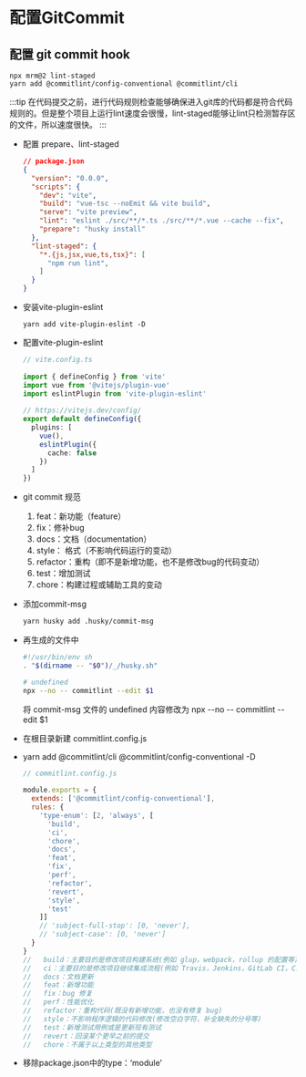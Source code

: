 #  配置GitCommit

## 配置 git  commit hook 

  ```
  npx mrm@2 lint-staged
  yarn add @commitlint/config-conventional @commitlint/cli
  ```

:::tip
 在代码提交之前，进行代码规则检查能够确保进入git库的代码都是符合代码规则的。但是整个项目上运行lint速度会很慢，lint-staged能够让lint只检测暂存区的文件，所以速度很快。 
:::
- 配置 prepare、lint-staged

  ```json
  // package.json
  {
    "version": "0.0.0",
    "scripts": {
      "dev": "vite",
      "build": "vue-tsc --noEmit && vite build",
      "serve": "vite preview",
      "lint": "eslint ./src/**/*.ts ./src/**/*.vue --cache --fix",
      "prepare": "husky install"
    },
    "lint-staged": {
      "*.{js,jsx,vue,ts,tsx}": [
        "npm run lint",
      ]
    }
  }
  
  ```

- 安装vite-plugin-eslint 

  ```
  yarn add vite-plugin-eslint -D
  ```

- 配置vite-plugin-eslint 
  ```ts
  // vite.config.ts
   
  import { defineConfig } from 'vite'
  import vue from '@vitejs/plugin-vue'
  import eslintPlugin from 'vite-plugin-eslint'
   
  // https://vitejs.dev/config/
  export default defineConfig({
    plugins: [
      vue(),
      eslintPlugin({
        cache: false
      })
    ]
  })
  ```


- git commit 规范

  1. feat：新功能（feature）
  2. fix：修补bug
  3. docs：文档（documentation）
  4. style： 格式（不影响代码运行的变动）
  5. refactor：重构（即不是新增功能，也不是修改bug的代码变动）
  6. test：增加测试
  7. chore：构建过程或辅助工具的变动

-  添加commit-msg

    ```sh
    yarn husky add .husky/commit-msg 
    ```

- 再生成的文件中

  ```sh
  #!/usr/bin/env sh
  . "$(dirname -- "$0")/_/husky.sh"
  
  # undefined
  npx --no -- commitlint --edit $1 
  ```

   将 commit-msg 文件的 undefined 内容修改为 npx --no -- commitlint --edit $1 

- 在根目录新建 commitlint.config.js   

- yarn add  @commitlint/cli @commitlint/config-conventional  -D

  ```js
  // commitlint.config.js
   
  module.exports = {
    extends: ['@commitlint/config-conventional'],
    rules: {
      'type-enum': [2, 'always', [
        'build',
        'ci',
        'chore',
        'docs',
        'feat',
        'fix',
        'perf',
        'refactor',
        'revert',
        'style',
        'test'
      ]]
      // 'subject-full-stop': [0, 'never'],
      // 'subject-case': [0, 'never']
    }
  }
  //   build：主要目的是修改项目构建系统(例如 glup，webpack，rollup 的配置等)的提交
  //   ci：主要目的是修改项目继续集成流程(例如 Travis，Jenkins，GitLab CI，Circle等)的提交
  //   docs：文档更新
  //   feat：新增功能
  //   fix：bug 修复
  //   perf：性能优化
  //   refactor：重构代码(既没有新增功能，也没有修复 bug)
  //   style：不影响程序逻辑的代码修改(修改空白字符，补全缺失的分号等)
  //   test：新增测试用例或是更新现有测试
  //   revert：回滚某个更早之前的提交
  //   chore：不属于以上类型的其他类型
  ```

- 移除package.json中的type：‘module’